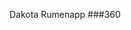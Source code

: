 Dakota Rumenapp ###360
<script src="//360.vizor.io/scripts/embed.js" data-vizorurl="https://360.vizor.io/embed/v/x4p7" ></script>
